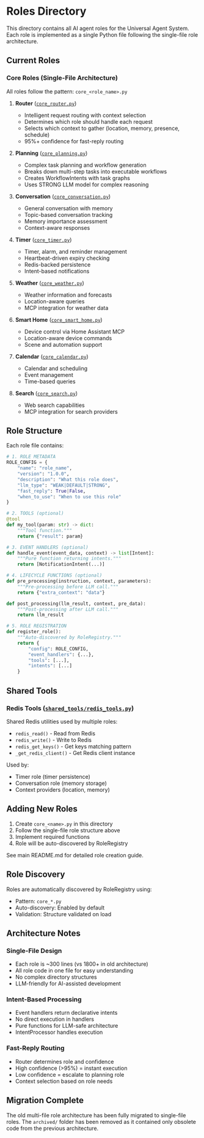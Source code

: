 # Roles Directory

This directory contains all AI agent roles for the Universal Agent System. Each role is implemented as a single Python file following the single-file role architecture.

## Current Roles

### Core Roles (Single-File Architecture)

All roles follow the pattern: `core_<role_name>.py`

1. **Router** ([`core_router.py`](core_router.py))

   - Intelligent request routing with context selection
   - Determines which role should handle each request
   - Selects which context to gather (location, memory, presence, schedule)
   - 95%+ confidence for fast-reply routing

2. **Planning** ([`core_planning.py`](core_planning.py))

   - Complex task planning and workflow generation
   - Breaks down multi-step tasks into executable workflows
   - Creates WorkflowIntents with task graphs
   - Uses STRONG LLM model for complex reasoning

3. **Conversation** ([`core_conversation.py`](core_conversation.py))

   - General conversation with memory
   - Topic-based conversation tracking
   - Memory importance assessment
   - Context-aware responses

4. **Timer** ([`core_timer.py`](core_timer.py))

   - Timer, alarm, and reminder management
   - Heartbeat-driven expiry checking
   - Redis-backed persistence
   - Intent-based notifications

5. **Weather** ([`core_weather.py`](core_weather.py))

   - Weather information and forecasts
   - Location-aware queries
   - MCP integration for weather data

6. **Smart Home** ([`core_smart_home.py`](core_smart_home.py))

   - Device control via Home Assistant MCP
   - Location-aware device commands
   - Scene and automation support

7. **Calendar** ([`core_calendar.py`](core_calendar.py))

   - Calendar and scheduling
   - Event management
   - Time-based queries

8. **Search** ([`core_search.py`](core_search.py))
   - Web search capabilities
   - MCP integration for search providers

## Role Structure

Each role file contains:

```python
# 1. ROLE METADATA
ROLE_CONFIG = {
    "name": "role_name",
    "version": "1.0.0",
    "description": "What this role does",
    "llm_type": "WEAK|DEFAULT|STRONG",
    "fast_reply": True|False,
    "when_to_use": "When to use this role"
}

# 2. TOOLS (optional)
@tool
def my_tool(param: str) -> dict:
    """Tool function."""
    return {"result": param}

# 3. EVENT HANDLERS (optional)
def handle_event(event_data, context) -> list[Intent]:
    """Pure function returning intents."""
    return [NotificationIntent(...)]

# 4. LIFECYCLE FUNCTIONS (optional)
def pre_processing(instruction, context, parameters):
    """Pre-processing before LLM call."""
    return {"extra_context": "data"}

def post_processing(llm_result, context, pre_data):
    """Post-processing after LLM call."""
    return llm_result

# 5. ROLE REGISTRATION
def register_role():
    """Auto-discovered by RoleRegistry."""
    return {
        "config": ROLE_CONFIG,
        "event_handlers": {...},
        "tools": [...],
        "intents": [...]
    }
```

## Shared Tools

### Redis Tools ([`shared_tools/redis_tools.py`](shared_tools/redis_tools.py))

Shared Redis utilities used by multiple roles:

- `redis_read()` - Read from Redis
- `redis_write()` - Write to Redis
- `redis_get_keys()` - Get keys matching pattern
- `_get_redis_client()` - Get Redis client instance

Used by:

- Timer role (timer persistence)
- Conversation role (memory storage)
- Context providers (location, memory)

## Adding New Roles

1. Create `core_<name>.py` in this directory
2. Follow the single-file role structure above
3. Implement required functions
4. Role will be auto-discovered by RoleRegistry

See main README.md for detailed role creation guide.

## Role Discovery

Roles are automatically discovered by RoleRegistry using:

- Pattern: `core_*.py`
- Auto-discovery: Enabled by default
- Validation: Structure validated on load

## Architecture Notes

### Single-File Design

- Each role is ~300 lines (vs 1800+ in old architecture)
- All role code in one file for easy understanding
- No complex directory structures
- LLM-friendly for AI-assisted development

### Intent-Based Processing

- Event handlers return declarative intents
- No direct execution in handlers
- Pure functions for LLM-safe architecture
- IntentProcessor handles execution

### Fast-Reply Routing

- Router determines role and confidence
- High confidence (>95%) = instant execution
- Low confidence = escalate to planning role
- Context selection based on role needs

## Migration Complete

The old multi-file role architecture has been fully migrated to single-file roles. The `archived/` folder has been removed as it contained only obsolete code from the previous architecture.
